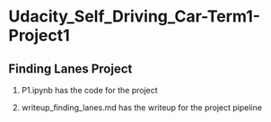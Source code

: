 # Udacity_Self_Driving_Car-Term1-Project1
Finding Lanes Project
----------------------

1. P1.ipynb has the code for the project

2. writeup_finding_lanes.md has the writeup for the project pipeline
